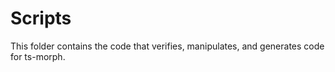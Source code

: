 ﻿# Scripts

This folder contains the code that verifies, manipulates, and generates code for ts-morph.
